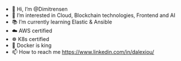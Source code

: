 - 👋 Hi, I’m @Dimitrensen
- 👀 I’m interested in Cloud, Blockchain technologies, Frontend and AI
- 📚 I’m currently learning Elastic & Ansible
- ☁️ AWS certified
- ☸ K8s certified
- 🐳 Docker is king
- 📫 How to reach me https://www.linkedin.com/in/dalexiou/

<!---
Dimitrensen/Dimitrensen is a ✨ special ✨ repository because its `README.md` (this file) appears on your GitHub profile.
You can click the Preview link to take a look at your changes.
--->
